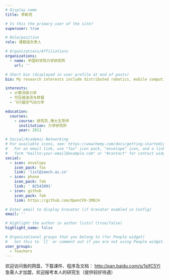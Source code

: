 ```yaml
---
# Display name
title: 李新亮

# Is this the primary user of the site?
superuser: true

# Role/position
role: 课题组负责人

# Organizations/Affiliations
organizations:
  - name: 中国科学院力学研究所
    url: ''

# Short bio (displayed in user profile at end of posts)
bio: My research interests include distributed robotics, mobile computing and programmable matter.

interests:
  - 计算流体力学
  - 可压缩湍流与转捩
  - 飞行器空气动力学

education:
  courses:
    - course: 研究员,博士生导师
      institution: 力学研究所
      year: 2011

# Social/Academic Networking
# For available icons, see: https://wowchemy.com/docs/getting-started/page-builder/#icons
#   For an email link, use "fas" icon pack, "envelope" icon, and a link in the
#   form "mailto:your-email@example.com" or "#contact" for contact widget.
social:
  - icon: envelope
    icon_pack: fas
    link: 'lixl@imech.ac.cn'
  - icon: phone
    icon_pack: fab
    link: ' 82543801'
  - icon: github
    icon_pack: fab
    link: https://github.com/OpenCFD-IMECH

# Enter email to display Gravatar (if Gravatar enabled in Config)
email: ''

# Highlight the author in author lists? (true/false)
highlight_name: false

# Organizational groups that you belong to (for People widget)
#   Set this to `[]` or comment out if you are not using People widget.
user_groups:
  - Teachers
---
```


 欢迎访问我的网盘，下载课件、程序及文档： http://pan.baidu.com/s/1slfC5Yl
 急需人才加盟，欢迎报考本人的研究生（提供较好待遇）
